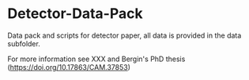 # Detector-Data-Pack
Data pack and scripts for detector paper, all data is provided in the data subfolder. 

For more information see XXX and Bergin's PhD thesis (https://doi.org/10.17863/CAM.37853)
